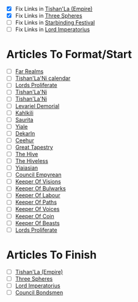 - [x] Fix Links in [Tishan'La (Empire)](../Organisations/Political/Tishan'La%20(Empire).md)
- [x] Fix Links in [Three Spheres](../Locations/Stellar/Three%20Spheres.md)
- [ ] Fix Links in [Starbinding Festival](../Rituals%20&%20Traditions/Starbinding%20Festival.md)
- [ ] Fix Links in [Lord Imperatorius](../Titles%20&%20Ranks/Lord%20Imperatorius.md)

# Articles To Format/Start
- [ ] [Far Realms](../Locations/Stellar/Far%20Realms.md)
- [ ] [Tishan'La'Ni calendar](../Calendars/Tishan'La'Ni%20calendar.md)
- [ ] [Lords Proliferate](../Organisations/Political/Lords%20Proliferate.md)
- [ ] [Tishan'La'Ni](../Ethnicities/Tishan'La'Ni.md)
- [ ] [Tishan'La'Ni](../Species/Sapient/Tishan'La'Ni.md)
- [ ] [Levariel Demorial](../Characters/Major/Levariel%20Demorial.md)
- [ ] [Kahlkili](../Species/Sapient/Kahlkili.md)
- [ ] [Saurita](../Species/Sapient/Saurita.md)
- [ ] [Yiale](../Species/Sapient/Yiale.md)
- [ ] [Dekarln](../Species/Sapient/Dekarln.md)
- [ ] [Ceehur](../Species/Sapient/Ceehur.md)
- [ ] [Great Tapestry](../Documents/Great%20Tapestry.md)
- [ ] [The Hive](../Ethnicities/The%20Hive.md)
- [ ] [The Hiveless](../Ethnicities/The%20Hiveless.md)
- [ ] [Yiaiasian](../Languages/Yiaiasian.md)
- [ ] [Council Empyrean](../Organisations/Political/Council%20Empyrean.md)
- [ ] [Keeper Of Visions](../Titles%20&%20Ranks/Keeper%20Of%20Visions.md)
- [ ] [Keeper Of Bulwarks](../Titles%20&%20Ranks/Keeper%20Of%20Bulwarks.md)
- [ ] [Keeper Of Labour](../Titles%20&%20Ranks/Keeper%20Of%20Labour.md)
- [ ] [Keeper Of Paths](../Titles%20&%20Ranks/Keeper%20Of%20Paths.md)
- [ ] [Keeper Of Voices](../Titles%20&%20Ranks/Keeper%20Of%20Voices.md)
- [ ] [Keeper Of Coin](../Titles%20&%20Ranks/Keeper%20Of%20Coin.md)
- [ ] [Keeper Of Beasts](../Titles%20&%20Ranks/Keeper%20Of%20Beasts.md)
- [ ] [Lords Proliferate](../Organisations/Political/Lords%20Proliferate.md)

# Articles To Finish
- [ ] [Tishan'La (Empire)](../Organisations/Political/Tishan'La%20(Empire).md)
- [ ] [Three Spheres](../Locations/Stellar/Three%20Spheres.md)
- [ ] [Lord Imperatorius](../Titles%20&%20Ranks/Lord%20Imperatorius.md)
- [ ] [Council Bondsmen](../Organisations/Council%20Bondsmen.md)